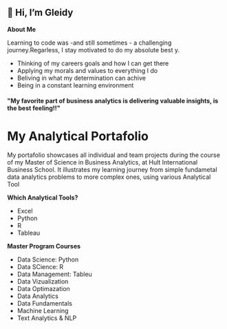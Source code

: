 ## 👋 Hi, I’m Gleidy

**About Me** 

Learning to code was -and still sometimes - a challenging journey.Regarless, I stay motivated to do my absolute best y.
 - Thinking of my careers goals and how I can get there
 - Applying my morals and values to everything I do
 - Beliving in what my determination can achive
 - Being in a constant learning environment

#### "My favorite part of business analytics is delivering valuable insights, is the best feeling!!"

# My Analytical Portafolio

My portafolio showcases all individual and team projects during the course of my Master of Science in Business Analytics, at Hult International Business School. It illustrates my learning journey from simple fundametal data analytics problems to more complex ones, using various Analytical Tool

**Which Analytical Tools?**

- Excel
- Python
- R
- Tableau

**Master Program Courses**

- Data Science: Python
- Data SCience: R
- Data Management: Tableu
- Data Vizualization
- Data Optimazation
- Data Analytics
- Data Fundamentals
- Machine Learning
- Text Analytics & NLP
